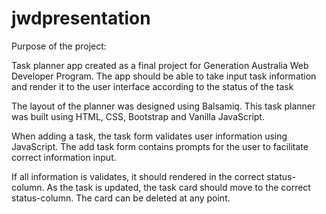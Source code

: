# jwdpresentation
Purpose of the project:

Task planner app created as a final project for Generation Australia Web Developer Program.
The app should be able to take input task information and render it to the user interface according to the status of the task

The layout of the planner was designed using Balsamiq.
This task planner was built using HTML, CSS, Bootstrap and Vanilla JavaScript.

When adding a task, the task form validates user information using JavaScript.  The add task form contains prompts for the user to facilitate correct information input.

If all information is validates, it should rendered in the correct status-column.  As the task is updated, the task card should move to the correct status-column.  The card can be deleted at any point.
